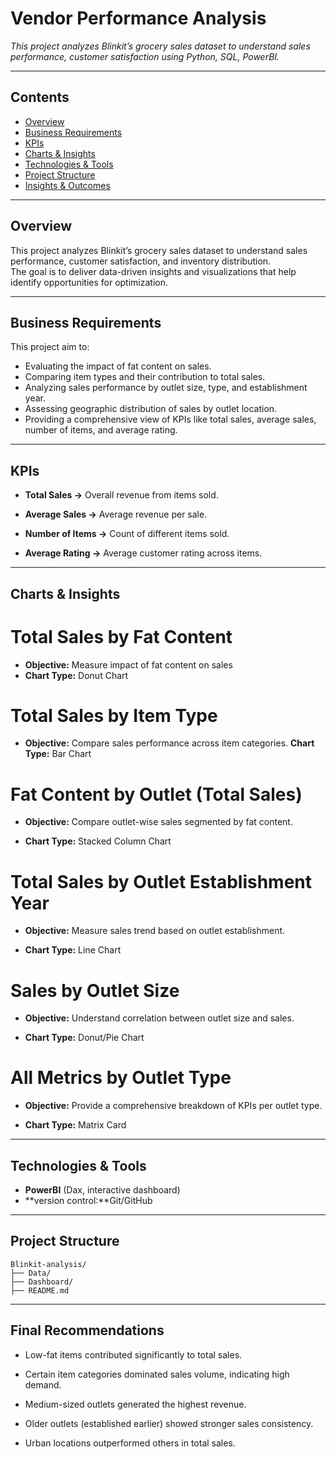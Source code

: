 # Vendor Performance Analysis
_This project analyzes Blinkit’s grocery sales dataset to understand sales performance, customer satisfaction using Python, SQL, PowerBI._

---
## Contents
- <a href="#overview">Overview</a>
- <a href="#business-Requirements">Business Requirements</a>
- <a href="#KPIs">KPIs</a>
- <a href="#Charts & Insights">Charts & Insights</a>
- <a href="#technologies--tools">Technologies & Tools</a>
- <a href="#project-structure">Project Structure</a>
- <a href="#Insights & Outcomes">Insights & Outcomes</a>

---
<h2><a class="anchor" id="overview"></a>Overview</h2>
This project analyzes Blinkit’s grocery sales dataset to understand sales performance, customer satisfaction, and inventory distribution.<br>
The goal is to deliver data-driven insights and visualizations that help identify opportunities for optimization.

---
<h2><a class="anchor" id="business-Requirements"></a>Business Requirements</h2>

This project aim to:
- Evaluating the impact of fat content on sales.
- Comparing item types and their contribution to total sales.
- Analyzing sales performance by outlet size, type, and establishment year.
- Assessing geographic distribution of sales by outlet location.
- Providing a comprehensive view of KPIs like total sales, average sales, number of items, and average rating.

---
<h2><a class="anchor" id="KPIs"></a>KPIs</h2>

- **Total Sales →** Overall revenue from items sold.

- **Average Sales →** Average revenue per sale.

- **Number of Items →** Count of different items sold.

- **Average Rating →** Average customer rating across items.


---
<h2><a class="anchor" id="Charts & Insights"></a>Charts & Insights</h2>

# Total Sales by Fat Content

- **Objective:** Measure impact of fat content on sales
- **Chart Type:** Donut Chart

# Total Sales by Item Type

- **Objective:** Compare sales performance across item categories.
**Chart Type:** Bar Chart

# Fat Content by Outlet (Total Sales)

- **Objective:** Compare outlet-wise sales segmented by fat content.

- **Chart Type:** Stacked Column Chart

# Total Sales by Outlet Establishment Year

- **Objective:** Measure sales trend based on outlet establishment.

- **Chart Type:** Line Chart

# Sales by Outlet Size

- **Objective:** Understand correlation between outlet size and sales.

- **Chart Type:** Donut/Pie Chart


# All Metrics by Outlet Type

- **Objective:** Provide a comprehensive breakdown of KPIs per outlet type.

- **Chart Type:** Matrix Card

---
<h2><a class="anchor" id="technologies--tools"></a>Technologies & Tools</h2>

- **PowerBI** (Dax, interactive dashboard)
- **version control:**Git/GitHub


---
<h2><a class="anchor" id="project-structure"></a>Project Structure</h2>

```
Blinkit-analysis/
├── Data/                   
├── Dashboard/                 
├── README.md                  

```


---

<h2><a class="anchor" id="final-recommendations"></a>Final Recommendations</h2>

- Low-fat items contributed significantly to total sales.

- Certain item categories dominated sales volume, indicating high demand.

- Medium-sized outlets generated the highest revenue.

- Older outlets (established earlier) showed stronger sales consistency.

- Urban locations outperformed others in total sales.
